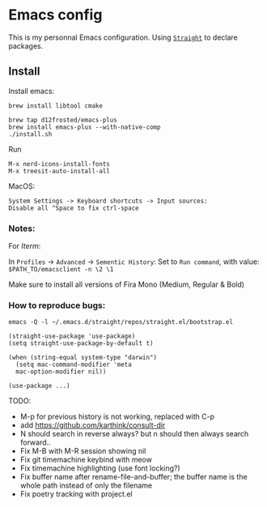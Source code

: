 # Emacs config

This is my personnal Emacs configuration.
Using [`Straight`](https://github.com/radian-software/straight.el) to declare packages.

## Install

Install emacs:
```
brew install libtool cmake

brew tap d12frosted/emacs-plus
brew install emacs-plus --with-native-comp
./install.sh
```

Run
```
M-x nerd-icons-install-fonts
M-x treesit-auto-install-all
```

MacOS:
```
System Settings -> Keyboard shortcuts -> Input sources:
Disable all ^Space to fix ctrl-space
```

### Notes:
For *Iterm*:

In `Profiles` -> `Advanced` -> `Sementic History`:
Set to `Run command`, with value: `$PATH_TO/emacsclient -n \2 \1`

Make sure to install all versions of Fira Mono (Medium, Regular & Bold)

### How to reproduce bugs:
`emacs -Q -l ~/.emacs.d/straight/repos/straight.el/bootstrap.el`

```
(straight-use-package 'use-package)
(setq straight-use-package-by-default t)

(when (string-equal system-type "darwin")
  (setq mac-command-modifier 'meta
  mac-option-modifier nil))

(use-package ...)
```

TODO:
- M-p for previous history is not working, replaced with C-p
- add https://github.com/karthink/consult-dir
- N should search in reverse always? but n should then always search forward..
- Fix M-B with M-R session showing nil
- Fix git timemachine keybind with meow
- Fix timemachine highlighting (use font locking?)
- Fix buffer name after rename-file-and-buffer; the buffer name is the whole path instead of only the filename
- Fix poetry tracking with project.el
